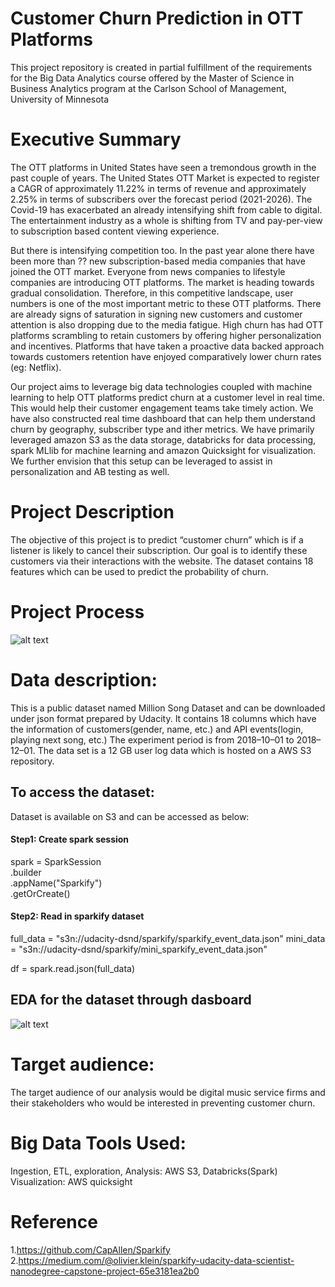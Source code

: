 # Customer Churn Prediction in OTT Platforms
This project repository is created in partial fulfillment of the requirements 
for the Big Data Analytics course offered by the Master of Science in Business Analytics 
program at the Carlson School of Management, University of Minnesota

# Executive Summary 
The OTT platforms in United States have seen a tremondous growth in the past couple of years. The United States OTT Market is expected to register a CAGR of approximately 11.22% in terms of revenue and approximately 2.25% in terms of subscribers over the forecast period (2021-2026). The Covid-19 has exacerbated an already intensifying shift from cable to digital. The entertainment industry as a whole is shifting from TV and pay-per-view to subscription based content viewing experience. 

But there is intensifying competition too. In the past year alone there have been more than ??  new subscription-based media companies that have joined the OTT market. Everyone from news companies to lifestyle companies are introducing OTT platforms. The market is heading towards gradual consolidation. Therefore, in this competitive landscape, user numbers is one of the most important metric to these OTT platforms. There are already signs of saturation in signing new customers and customer attention is also dropping due to the media fatigue. High churn has had OTT platforms scrambling to retain customers by offering higher personalization and incentives.  Platforms that have taken a proactive data backed approach towards customers retention have enjoyed comparatively lower churn rates (eg: Netflix). 

Our project aims to leverage big data technologies coupled with machine learning to help OTT platforms predict churn at a customer level in real time. This would help their customer engagement teams take timely action. We have also constructed real time dashboard that can help them understand churn by geography, subscriber type and ither metrics. We have primarily leveraged amazon S3 as the data storage, databricks for data processing, spark MLlib for machine learning and amazon Quicksight for visualization. We further envision that this setup can be leveraged to assist in personalization and AB testing as well.   

# Project Description
The objective of this project is to predict “customer churn” which is if a listener is likely to cancel their subscription. Our goal is to identify these customers via their interactions with the website. The dataset contains 18 features which can be used to predict the probability of churn. 

# Project Process
![alt text](https://github.com/yufanlifrieda/MSBA6330TrendsMarket/blob/main/Project%20Structure%20%26%20EDA/Project%20Process.jpg)


# Data description: 
This is a public dataset named Million Song Dataset and can be downloaded under json format prepared by Udacity. It contains 18 columns which have the information of customers(gender, name, etc.) and API events(login, playing next song, etc.) The experiment period is from 2018–10–01 to 2018–12–01. The data set is a 12 GB user log data which is hosted on a AWS S3 repository.  

## To access the dataset:
Dataset is available on S3 and can be accessed as below:

#### Step1: Create spark session
spark = SparkSession \
         .builder \
         .appName("Sparkify") \
         .getOrCreate()

#### Step2: Read in sparkify dataset
full_data = "s3n://udacity-dsnd/sparkify/sparkify_event_data.json"
mini_data = "s3n://udacity-dsnd/sparkify/mini_sparkify_event_data.json"

df = spark.read.json(full_data)

## EDA for the dataset through dasboard
![alt text](https://github.com/yufanlifrieda/MSBA6330TrendsMarket/blob/main/Project%20Structure%20%26%20EDA/Dashboard.jpg)


# Target audience: 
The target audience of our analysis would be digital music service firms and their stakeholders who would be interested in preventing customer churn. 

# Big Data Tools Used: 
Ingestion, ETL, exploration, Analysis: AWS S3, Databricks(Spark)
Visualization: AWS quicksight

# Reference
1.https://github.com/CapAllen/Sparkify
2.https://medium.com/@olivier.klein/sparkify-udacity-data-scientist-nanodegree-capstone-project-65e3181ea2b0





